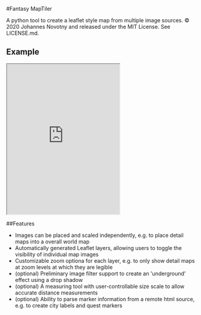#Fantasy MapTiler

A python tool to create a leaflet style map from multiple image sources.  © 2020 Johannes Novotny and released under the MIT License. See LICENSE.md.

## Example
 <iframe height=400 src="https://jonovotny.github.io/map.html"></iframe> 
 
##Features
* Images can be placed and scaled independently, e.g. to place detail maps into a overall world map
* Automatically generated Leaflet layers, allowing users to toggle the visibility of individual map images
* Customizable zoom optiona for each layer, e.g. to only show detail maps at zoom levels at which they are legible
* (optional) Preliminary image filter support to create an 'underground' effect using a drop shadow
* (optional) A measuring tool with user-controllable size scale to allow accurate distance measurements
* (optional) Ability to parse marker information from a remote html source, e.g. to create city labels and quest markers